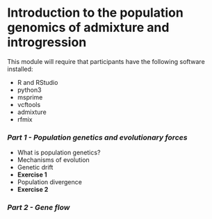 # Introduction to the population genomics of admixture and introgression

This module will require that participants have the following software installed:
- R and RStudio
- python3
- msprime
- vcftools
- admixture
- rfmix

### ***Part 1 - Population genetics and evolutionary forces***
- What is population genetics?
- Mechanisms of evolution
- Genetic drift
- **Exercise 1**
- Population divergence
- **Exercise 2**

### ***Part 2 - Gene flow***
